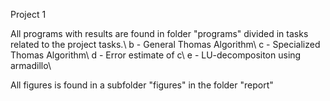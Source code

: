 Project 1

All programs with results are found in folder "programs" divided in tasks related to the project tasks.\\
b - General Thomas Algorithm\\
c - Specialized Thomas Algorithm\\
d - Error estimate of c\\
e - LU-decompositon using armadillo\\

All figures is found in a subfolder "figures" in the folder "report"
